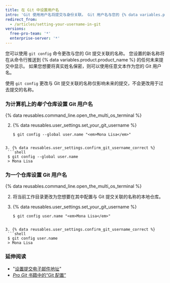 ```yaml
---
title: 在 Git 中设置用户名
intro: 'Git 使用用户名将提交与身份关联。 Git 用户名与您的 {% data variables.product.product_name %} 用户名不同。'
redirect_from:
  - /articles/setting-your-username-in-git
versions:
  free-pro-team: '*'
  enterprise-server: '*'
---
```


您可以使用 `git config` 命令更改与您的 Git 提交关联的名称。 您设置的新名称将在从命令行推送到 {% data variables.product.product_name %} 的任何未来提交中显示。 如果您想要将真实姓名保密，则可以使用任意文本作为您的 Git 用户名。

使用 `git config` 更改与 Git 提交关联的名称仅影响未来的提交，不会更改用于过去提交的名称。

### 为计算机上的*每个*仓库设置 Git 用户名

{% data reusables.command_line.open_the_multi_os_terminal %}

2. {% data reusables.user_settings.set_your_git_username %}
   ```shell
   $ git config --global user.name "<em>Mona Lisa</em>"
  ```

3. {% data reusables.user_settings.confirm_git_username_correct %}
   ```shell
   $ git config --global user.name
   > Mona Lisa
  ```

### 为一个仓库设置 Git 用户名

{% data reusables.command_line.open_the_multi_os_terminal %}

2. 将当前工作目录更改为您想要在其中配置与 Git 提交关联的名称的本地仓库。

3. {% data reusables.user_settings.set_your_git_username %}
   ```shell
   $ git config user.name "<em>Mona Lisa</em>"
  ```

3. {% data reusables.user_settings.confirm_git_username_correct %}
   ```shell
   $ git config user.name
   > Mona Lisa
  ```

### 延伸阅读

- "[设置提交电子邮件地址](/articles/setting-your-commit-email-address)"
- [_Pro Git_ 书籍中的“Git 配置”](https://git-scm.com/book/en/Customizing-Git-Git-Configuration)
